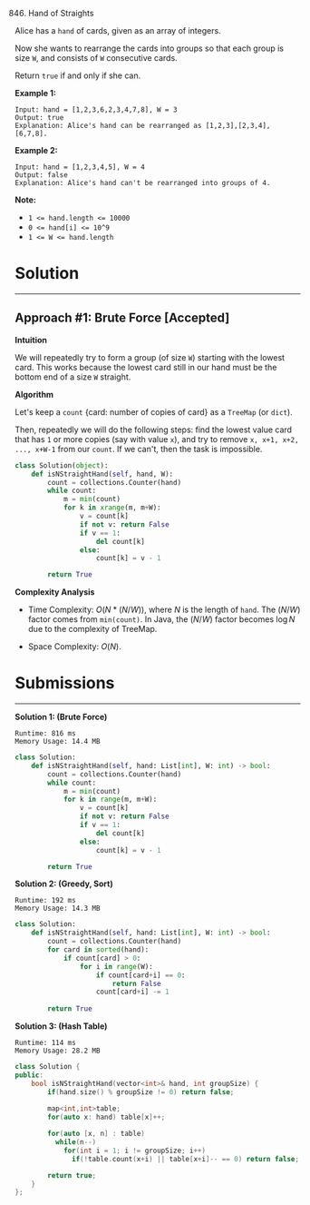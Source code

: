 846. Hand of Straights

Alice has a `hand` of cards, given as an array of integers.

Now she wants to rearrange the cards into groups so that each group is size `W`, and consists of `W` consecutive cards.

Return `true` if and only if she can.

 

**Example 1:**
```
Input: hand = [1,2,3,6,2,3,4,7,8], W = 3
Output: true
Explanation: Alice's hand can be rearranged as [1,2,3],[2,3,4],[6,7,8].
```

**Example 2:**
```
Input: hand = [1,2,3,4,5], W = 4
Output: false
Explanation: Alice's hand can't be rearranged into groups of 4.
```

**Note:**

* `1 <= hand.length <= 10000`
* `0 <= hand[i] <= 10^9`
* `1 <= W <= hand.length`

# Solution
---
## Approach #1: Brute Force [Accepted]
**Intuition**

We will repeatedly try to form a group (of size `W`) starting with the lowest card. This works because the lowest card still in our hand must be the bottom end of a size `W` straight.

**Algorithm**

Let's keep a `count` {card: number of copies of card} as a `TreeMap` (or `dict`).

Then, repeatedly we will do the following steps: find the lowest value card that has `1` or more copies (say with value `x`), and try to remove `x, x+1, x+2, ..., x+W-1` from our `count`. If we can't, then the task is impossible.

```python
class Solution(object):
    def isNStraightHand(self, hand, W):
        count = collections.Counter(hand)
        while count:
            m = min(count)
            for k in xrange(m, m+W):
                v = count[k]
                if not v: return False
                if v == 1:
                    del count[k]
                else:
                    count[k] = v - 1

        return True
```

**Complexity Analysis**

* Time Complexity: $O(N * (N/W))$, where $N$ is the length of `hand`. The $(N / W)$ factor comes from `min(count)`. In Java, the $(N / W)$ factor becomes $\log N$ due to the complexity of TreeMap.

* Space Complexity: $O(N)$.

# Submissions
---
**Solution 1: (Brute Force)**
```
Runtime: 816 ms
Memory Usage: 14.4 MB
```
```python
class Solution:
    def isNStraightHand(self, hand: List[int], W: int) -> bool:
        count = collections.Counter(hand)
        while count:
            m = min(count)
            for k in range(m, m+W):
                v = count[k]
                if not v: return False
                if v == 1:
                    del count[k]
                else:
                    count[k] = v - 1

        return True
```

**Solution 2: (Greedy, Sort)**
```
Runtime: 192 ms
Memory Usage: 14.3 MB
```
```python
class Solution:
    def isNStraightHand(self, hand: List[int], W: int) -> bool:
        count = collections.Counter(hand)
        for card in sorted(hand):
            if count[card] > 0:
                for i in range(W):
                    if count[card+i] == 0:
                        return False
                    count[card+i] -= 1
        
        return True
```

**Solution 3: (Hash Table)**
```
Runtime: 114 ms
Memory Usage: 28.2 MB
```
```c++
class Solution {
public:
    bool isNStraightHand(vector<int>& hand, int groupSize) {
        if(hand.size() % groupSize != 0) return false;
    
        map<int,int>table;
        for(auto x: hand) table[x]++;

        for(auto [x, n] : table)
          while(n--)
            for(int i = 1; i != groupSize; i++)
              if(!table.count(x+i) || table[x+i]-- == 0) return false;

        return true;
    }
};
```

